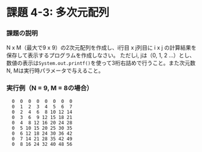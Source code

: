 # 課題 4-3: 多次元配列

### 課題の説明
N x M（最大で9 x 9）の2次元配列を作成し、i行目 x j列目に i x j の計算結果を保存して表示するプログラムを作成しなさい。
ただしi, jは（0, 1, 2 ...）とし、数値の表示は`System.out.printf()`を使って3桁右詰めで行うこと。また次元数N, Mは実行時パラメータで与えること。

### 実行例（N = 9, M = 8の場合）
```
  0  0  0  0  0  0  0  0
  0  1  2  3  4  5  6  7
  0  2  4  6  8 10 12 14
  0  3  6  9 12 15 18 21
  0  4  8 12 16 20 24 28
  0  5 10 15 20 25 30 35
  0  6 12 18 24 30 36 42
  0  7 14 21 28 35 42 49
  0  8 16 24 32 40 48 56
```
